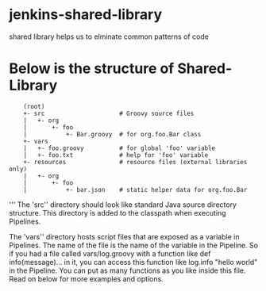 # jenkins-shared-library


shared library helps us to elminate common patterns of code 

# Below is the structure of Shared-Library

        (root)
        +- src                     # Groovy source files
        |   +- org
        |       +- foo
        |           +- Bar.groovy  # for org.foo.Bar class
        +- vars
        |   +- foo.groovy          # for global 'foo' variable
        |   +- foo.txt             # help for 'foo' variable
        +- resources               # resource files (external libraries only)
        |   +- org
        |       +- foo
        |           +- bar.json    # static helper data for org.foo.Bar

'''
The 'src'' directory should look like standard Java source directory structure. This directory is added to the classpath when executing Pipelines.

The 'vars'' directory hosts script files that are exposed as a variable in Pipelines. The name of the file is the name of the variable in the Pipeline. So if you had a file called vars/log.groovy with a function like def info(message)…​ in it, you can access this function like log.info "hello world" in the Pipeline. You can put as many functions as you like inside this file. Read on below for more examples and options.